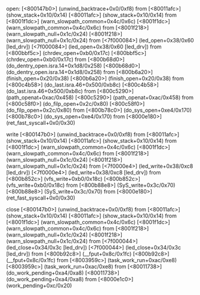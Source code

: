 
open:
[<800147b0>] (unwind_backtrace+0x0/0xf8) from [<80011afc>] (show_stack+0x10/0x14)
[<80011afc>] (show_stack+0x10/0x14) from [<8001f1dc>] (warn_slowpath_common+0x4c/0x6c)
[<8001f1dc>] (warn_slowpath_common+0x4c/0x6c) from [<8001f218>] (warn_slowpath_null+0x1c/0x24)
[<8001f218>] (warn_slowpath_null+0x1c/0x24) from [<7f000084>] (led_open+0x38/0x60 [led_drv])
[<7f000084>] (led_open+0x38/0x60 [led_drv]) from [<800bbf5c>] (chrdev_open+0xb0/0x17c)
[<800bbf5c>] (chrdev_open+0xb0/0x17c) from [<800b68d0>] (do_dentry_open.isra.14+0x1d8/0x258)
[<800b68d0>] (do_dentry_open.isra.14+0x1d8/0x258) from [<800b6a20>] (finish_open+0x20/0x38)
[<800b6a20>] (finish_open+0x20/0x38) from [<800c4b58>] (do_last.isra.46+0x500/0xb8c)
[<800c4b58>] (do_last.isra.46+0x500/0xb8c) from [<800c5290>] (path_openat+0xac/0x458)
[<800c5290>] (path_openat+0xac/0x458) from [<800c58f0>] (do_filp_open+0x2c/0x80)
[<800c58f0>] (do_filp_open+0x2c/0x80) from [<800b78c0>] (do_sys_open+0xe4/0x170)
[<800b78c0>] (do_sys_open+0xe4/0x170) from [<8000e180>] (ret_fast_syscall+0x0/0x30)

write
[<800147b0>] (unwind_backtrace+0x0/0xf8) from [<80011afc>] (show_stack+0x10/0x14)
[<80011afc>] (show_stack+0x10/0x14) from [<8001f1dc>] (warn_slowpath_common+0x4c/0x6c)
[<8001f1dc>] (warn_slowpath_common+0x4c/0x6c) from [<8001f218>] (warn_slowpath_null+0x1c/0x24)
[<8001f218>] (warn_slowpath_null+0x1c/0x24) from [<7f0000e4>] (led_write+0x38/0xc8 [led_drv])
[<7f0000e4>] (led_write+0x38/0xc8 [led_drv]) from [<800b852c>] (vfs_write+0xb0/0x18c)
[<800b852c>] (vfs_write+0xb0/0x18c) from [<800b88e8>] (SyS_write+0x3c/0x70)
[<800b88e8>] (SyS_write+0x3c/0x70) from [<8000e180>] (ret_fast_syscall+0x0/0x30)


close
[<800147b0>] (unwind_backtrace+0x0/0xf8) from [<80011afc>] (show_stack+0x10/0x14)
[<80011afc>] (show_stack+0x10/0x14) from [<8001f1dc>] (warn_slowpath_common+0x4c/0x6c)
[<8001f1dc>] (warn_slowpath_common+0x4c/0x6c) from [<8001f218>] (warn_slowpath_null+0x1c/0x24)
[<8001f218>] (warn_slowpath_null+0x1c/0x24) from [<7f000044>] (led_close+0x34/0x3c [led_drv])
[<7f000044>] (led_close+0x34/0x3c [led_drv]) from [<800b92c8>] (__fput+0x8c/0x1fc)
[<800b92c8>] (__fput+0x8c/0x1fc) from [<8003959c>] (task_work_run+0xac/0xe8)
[<8003959c>] (task_work_run+0xac/0xe8) from [<80011738>] (do_work_pending+0xa4/0xa8)
[<80011738>] (do_work_pending+0xa4/0xa8) from [<8000e1c0>] (work_pending+0xc/0x20)
